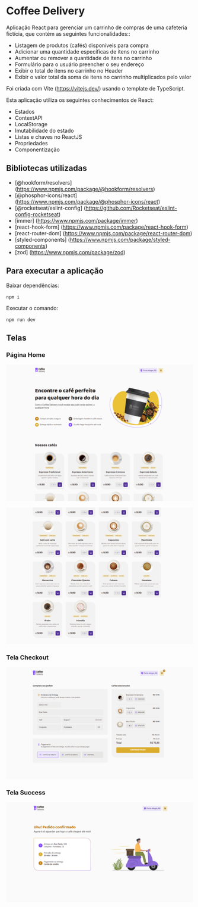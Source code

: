 # Coffee Delivery

Aplicação React para gerenciar um carrinho de compras de uma cafeteria fictícia, que contém as seguintes funcionalidades::

- Listagem de produtos (cafés) disponíveis para compra
- Adicionar uma quantidade específicas de itens no carrinho
- Aumentar ou remover a quantidade de itens no carrinho
- Formulário para o usuário preencher o seu endereço
- Exibir o total de itens no carrinho no Header
- Exibir o valor total da soma de itens no carrinho multiplicados pelo valor

Foi criada com Vite (https://vitejs.dev/) usando o template de TypeScript.

Esta aplicação utiliza os seguintes conhecimentos de React:

- Estados
- ContextAPI
- LocalStorage
- Imutabilidade do estado
- Listas e chaves no ReactJS
- Propriedades
- Componentização

## Bibliotecas utilizadas

- [@hookform/resolvers] (https://www.npmjs.com/package/@hookform/resolvers)
- [@phosphor-icons/react] (https://www.npmjs.com/package/@phosphor-icons/react)
- [@rocketseat/eslint-config] (https://github.com/Rocketseat/eslint-config-rocketseat)
- [immer] (https://www.npmjs.com/package/immer)
- [react-hook-form] (https://www.npmjs.com/package/react-hook-form)
- [react-router-dom] (https://www.npmjs.com/package/react-router-dom)
- [styled-components] (https://www.npmjs.com/package/styled-components)
- [zod] (https://www.npmjs.com/package/zod)

## Para executar a aplicação

Baixar dependências:

```shell
npm i
```

Executar o comando:

```shell
npm run dev
```

## Telas

### Página Home

![alt text](prints/home_top.png)

![alt text](prints/home_bottom.png)

### Tela Checkout

![alt text](prints/checkout.png)

### Tela Success

![alt text](prints/success.png)
